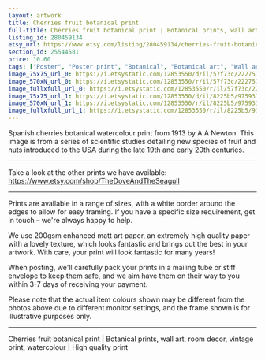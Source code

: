 ```yaml
---
layout: artwork
title: Cherries fruit botanical print 
full-title: Cherries fruit botanical print | Botanical prints, wall art, room decor, vintage print, watercolour | High quality print
listing_id: 280459134
etsy_url: https://www.etsy.com/listing/280459134/cherries-fruit-botanical-print-botanical?utm_source=ds&utm_medium=api&utm_campaign=api
section_id: 25544581
price: 10.60
tags: ["Poster", "Poster print", "Botanical", "Botanical art", "Wall art", "Botanical poster", "Vintage", "Plant", "Watercolour", "Fruit", "Vintage print", "Cherries"]
image_75x75_url_0: https://i.etsystatic.com/12853550/d/il/57f73c/2227519279/il_75x75.2227519279_qp9r.jpg?version=0
image_570xN_url_0: https://i.etsystatic.com/12853550/r/il/57f73c/2227519279/il_570xN.2227519279_qp9r.jpg
image_fullxfull_url_0: https://i.etsystatic.com/12853550/r/il/57f73c/2227519279/il_fullxfull.2227519279_qp9r.jpg
image_75x75_url_1: https://i.etsystatic.com/12853550/d/il/8225b5/975931840/il_75x75.975931840_r21q.jpg?version=0
image_570xN_url_1: https://i.etsystatic.com/12853550/r/il/8225b5/975931840/il_570xN.975931840_r21q.jpg
image_fullxfull_url_1: https://i.etsystatic.com/12853550/r/il/8225b5/975931840/il_fullxfull.975931840_r21q.jpg
---
```

Spanish cherries botanical watercolour print from 1913 by A A Newton. This image is from a series of scientific studies detailing new species of fruit and nuts introduced to the USA during the late 19th and early 20th centuries.

---

Take a look at the other prints we have available:
https://www.etsy.com/shop/TheDoveAndTheSeagull

---

Prints are available in a range of sizes, with a white border around the edges to allow for easy framing. If you have a specific size requirement, get in touch – we&#39;re always happy to help.

We use 200gsm enhanced matt art paper, an extremely high quality paper with a lovely texture, which looks fantastic and brings out the best in your artwork. With care, your print will look fantastic for many years!

When posting, we&#39;ll carefully pack your prints in a mailing tube or stiff envelope to keep them safe, and we aim have them on their way to you within 3-7 days of receiving your payment.

Please note that the actual item colours shown may be different from the photos above due to different monitor settings, and the frame shown is for illustrative purposes only.

---

Cherries fruit botanical print | Botanical prints, wall art, room decor, vintage print, watercolour | High quality print
